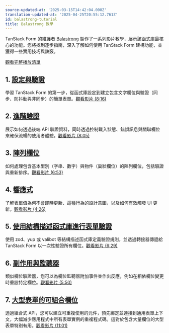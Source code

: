 ```yaml
---
source-updated-at: '2025-03-15T14:42:04.000Z'
translation-updated-at: '2025-04-25T20:55:12.761Z'
id: balastrong-tutorial
title: Balastrong 教學
---
```

TanStack Form 的維護者 [Balastrong](https://bsky.app/profile/leonardomontini.dev) 製作了一系列影片教學，展示該函式庫最核心的功能。您將找到逐步指南，深入了解如何使用 TanStack Form 建構功能，並獲得一些實用技巧與訣竅。

[觀看完整播放清單](https://www.youtube.com/playlist?list=PLOQjd5dsGSxInTKUWTxyqSKwZCjDIUs0Y)

## 1. [設定與驗證](https://youtu.be/Pf1qn35bgjs)

學習 TanStack Form 的第一步，從函式庫設定到建立包含文字欄位與驗證（同步、防抖動與非同步）的簡單表單。[觀看影片 (8:16)](https://youtu.be/Pf1qn35bgjs)

## 2. [進階驗證](https://youtu.be/Pys2ExswZT0)

展示如何透過後端 API 驗證資料，同時透過控制載入狀態、錯誤訊息與關聯欄位來確保流暢的使用者體驗。[觀看影片 (8:05)](https://youtu.be/Pys2ExswZT0)

## 3. [陣列欄位](https://youtu.be/0IPPHdjvrzk)

如何處理包含基本型別（字串、數字）與物件（巢狀欄位）的陣列欄位，包括驗證與重新排序。[觀看影片 (6:53)](https://youtu.be/0IPPHdjvrzk)

## 4. [響應式](https://youtu.be/UXRZvNCnE-s)

了解表單值為何不會即時更新、這種行為的設計意圖，以及如何有效觸發 UI 更新。[觀看影片 (4:26)](https://youtu.be/UXRZvNCnE-s)

## 5. [使用結構描述函式庫進行表單驗證](https://youtu.be/HSboMHfPuZA)

使用 zod、yup 或 valibot 等結構描述函式庫定義驗證規則，並透過轉接器傳遞給 TanStack Form 以一次性驗證所有欄位。[觀看影片 (6:29)](https://youtu.be/HSboMHfPuZA)

## 6. [副作用與監聽器](https://youtu.be/A-w2IG7DAso)

類似欄位驗證器，您可以為欄位監聽器附加事件並作出反應，例如在相依欄位變更時重設特定欄位。[觀看影片 (5:50)](https://youtu.be/A-w2IG7DAso)

## 7. [大型表單的可組合欄位](https://youtu.be/YJ3rW85fnKo)

透過組合式 API，您可以建立可重複使用的元件，預先綁定並連接到通用表單上下文，大幅減少應用程式中所有表單實例的重複程式碼。這對於包含大量欄位的大型表單特別有用。[觀看影片 (11:01)](https://youtu.be/YJ3rW85fnKo)
